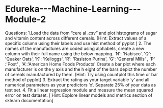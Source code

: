 # Edureka---Machine-Learning---Module-2
Questions:
1.Load the data from “cere
al
.csv” and plot 
histograms of sugar and vitamin content 
across different cereals.
[Hint: Extract values of a specific column using their labels and use hist method of 
pyplot
]
2. The names of the manufactures are coded using alphabets, create a new column 
with their full
name using the below mapping.
'N': 'Nabisco',
'Q': 'Quaker Oats',
'K': 'Kelloggs',
'R': 'Raslston Purina',
'G': 'General Mills' ,
'P' :'Post' ,
'A':'American Home Foods Products'
Create a bar plot where each manufacturer is on the y axis and the h
eight of the bars 
depict the number of cereals manufactured by them.
[Hint: Try using countplot this time or bar method of pyplot]
3. Extract the rating as your target variable ‘y’ and all numerical parameters as your 
predictors ‘x’. Separate 25% of your 
data as test set.
4. Fit a linear regression module and measure the mean squared error on test 
dataset.
[ Hint: Explore linear models and metrics section of sklearn 
documentation]
